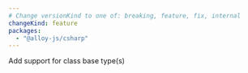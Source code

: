 ```yaml
---
# Change versionKind to one of: breaking, feature, fix, internal
changeKind: feature
packages:
  - "@alloy-js/csharp"
---
```


Add support for class base type(s)
